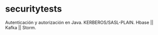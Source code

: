 # securitytests

Autenticación y autorización en Java.
	KERBEROS/SASL-PLAIN.
Hbase || Kafka || Storm.
